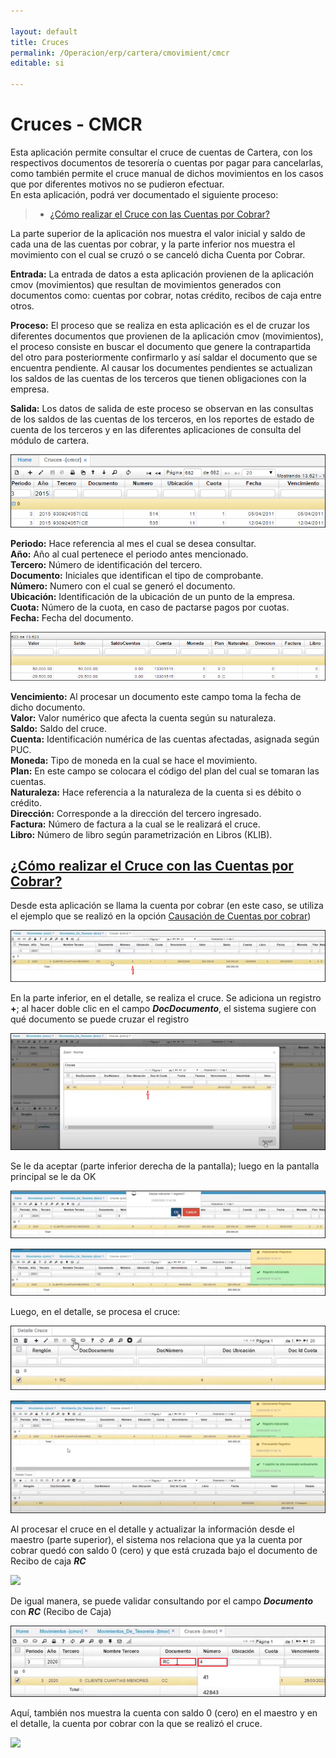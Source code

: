 ```yaml
---

layout: default
title: Cruces
permalink: /Operacion/erp/cartera/cmovimient/cmcr
editable: si

---
```




# Cruces - CMCR



Esta aplicación permite consultar el cruce de cuentas de Cartera, con los respectivos documentos de tesorería o cuentas por pagar para cancelarlas, como también permite el cruce manual de dichos movimientos en los casos que por diferentes motivos no se pudieron efectuar.  
En esta aplicación, podrá ver documentado el siguiente proceso:  

>+ [¿Cómo realizar el Cruce con las Cuentas por Cobrar?](http://docs.oasiscom.com/Operacion/erp/cartera/cmovimient/cmcr#¿-comó-realizar-el-cruce-con-las-cuentas-por-cobrar-?) 

La parte superior de la aplicación nos muestra el valor inicial y saldo de cada una de las cuentas por cobrar, y la parte inferior nos muestra el movimiento con el cual se cruzó o se canceló dicha Cuenta por Cobrar.  



**Entrada:** La entrada de datos a esta aplicación provienen de la aplicación cmov (movimientos) que resultan de movimientos generados con documentos como: cuentas por cobrar, notas crédito, recibos de caja entre otros.  



**Proceso:** El proceso que se realiza en esta aplicación es el de cruzar los diferentes documentos que provienen de la aplicación cmov (movimientos), el proceso consiste en buscar el documento que genere la contrapartida del otro para posteriormente confirmarlo y así saldar el documento que se encuentra pendiente. Al causar los documentes pendientes se actualizan los saldos de las cuentas de los terceros que tienen obligaciones con la empresa.  



**Salida:** Los datos de salida de este proceso se observan en las consultas de los saldos de las cuentas de los terceros, en los reportes de estado de cuenta de los terceros y en las diferentes aplicaciones de consulta del módulo de cartera.  





![](CMCR1.png)





**Periodo:** Hace referencia al mes el cual se desea consultar.  
**Año:** Año al cual pertenece el periodo antes mencionado.  
**Tercero:** Número de identificación del tercero.  
**Documento:** Iniciales que identifican el tipo de comprobante.  
**Número:** Numero con el cual se generó el documento.  
**Ubicación:** Identificación de la ubicación de un punto de la empresa.  
**Cuota:** Número de la cuota, en caso de pactarse pagos por cuotas.  
**Fecha:** Fecha del documento.  





![](CMCR2.png)





**Vencimiento:** Al procesar un documento este campo toma la fecha de dicho documento.  
**Valor:** Valor numérico que afecta la cuenta según su naturaleza.  
**Saldo:** Saldo del cruce.  
**Cuenta:** Identificación numérica de las cuentas afectadas, asignada según PUC.  
**Moneda:** Tipo de moneda en la cual se hace el movimiento.  
**Plan:** En este campo se colocara el código del plan del cual se tomaran las cuentas.  
**Naturaleza:** Hace referencia a la naturaleza de la cuenta si es débito o crédito.  
**Dirección:** Corresponde a la dirección del tercero ingresado.  
**Factura:** Número de factura a la cual se le realizará el cruce.  
**Libro:** Número de libro según parametrización en Libros (KLIB).  


## [¿Cómo realizar el Cruce con las Cuentas por Cobrar?](http://docs.oasiscom.com/Operacion/erp/cartera/cmovimient/cmcr#¿-comó-realizar-el-cruce-con-las-cuentas-por-cobrar-?)  

Desde esta aplicación se llama la cuenta por cobrar (en este caso, se utiliza el ejemplo que se realizó en la opción [Causación de Cuentas por cobrar](http://docs.oasiscom.com/Operacion/erp/cartera/cmovimient/cmov#causacion-de-cuentas-por-cobrar))  

![](cmcr3.png)  

En la parte inferior, en el detalle, se realiza el cruce.  Se adiciona un registro **+**; al hacer doble clic en el campo **_DocDocumento_**, el sistema sugiere con qué documento se puede cruzar el registro  

![](cmcr4.png)  

Se le da aceptar (parte inferior derecha de la pantalla); luego en la pantalla principal se le da OK  

![](cmcr5.png)  

![](cmcr6.png)  

Luego, en el detalle, se procesa el cruce:  

![](cmcr7.png)  

![](cmcr8.png)  

Al procesar el cruce en el detalle y actualizar la información desde el maestro (parte superior), el sistema nos relaciona que ya la cuenta por cobrar quedó con saldo 0 (cero) y que está cruzada bajo el documento de Recibo de caja **_RC_**  

![](crcm9.png)  

De igual manera, se puede validar consultando por el campo **_Documento_** con **_RC_** (Recibo de Caja)  

![](cmcr10.png)  

Aquí, también nos muestra la cuenta con saldo 0 (cero) en el maestro y en el detalle, la cuenta por cobrar con la que se realizó el cruce.  

![](cmcr11.png)





